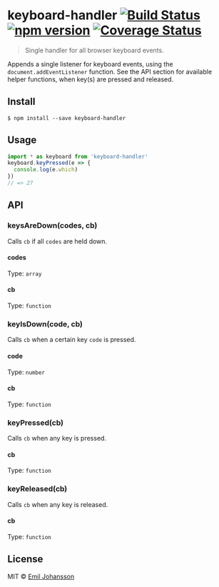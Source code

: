 # keyboard-handler [![Build Status](https://travis-ci.org/emiljohansson/keyboard-handler.svg?branch=master)](https://travis-ci.org/emiljohansson/keyboard-handler) [![npm version](https://img.shields.io/npm/v/keyboard-handler.svg)](https://www.npmjs.com/package/keyboard-handler) [![Coverage Status](https://img.shields.io/coveralls/emiljohansson/keyboard-handler/master.svg)](https://coveralls.io/r/emiljohansson/keyboard-handler?branch=master)

> Single handler for all browser keyboard events.

Appends a single listener for keyboard events, using the `document.addEventListener` function. See the API section for available helper functions, when key(s) are pressed and released.

## Install

```
$ npm install --save keyboard-handler
```

## Usage

```js
import * as keyboard from 'keyboard-handler'
keyboard.keyPressed(e => {
  console.log(e.which)
})
// => 27
```

## API

### keysAreDown(codes, cb)

Calls `cb` if all `codes` are held down.

#### codes

Type: `array`

#### cb

Type: `function`

### keyIsDown(code, cb)

Calls `cb` when a certain key `code` is pressed.

#### code

Type: `number`

#### cb

Type: `function`

### keyPressed(cb)

Calls `cb` when any key is pressed.

#### cb

Type: `function`

### keyReleased(cb)

Calls `cb` when any key is released.

#### cb

Type: `function`

## License

MIT © [Emil Johansson](http://emiljohansson.se)
